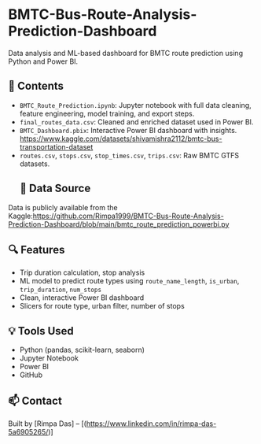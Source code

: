 # BMTC-Bus-Route-Analysis-Prediction-Dashboard
Data analysis and ML-based dashboard for BMTC route prediction using Python and Power BI.

## 📁 Contents

- `BMTC_Route_Prediction.ipynb`: Jupyter notebook with full data cleaning, feature engineering, model training, and export steps.
- `final_routes_data.csv`: Cleaned and enriched dataset used in Power BI.
- `BMTC_Dashboard.pbix`: Interactive Power BI dashboard with insights. https://www.kaggle.com/datasets/shivamishra2112/bmtc-bus-transportation-dataset 
- `routes.csv`, `stops.csv`, `stop_times.csv`, `trips.csv`: Raw BMTC GTFS datasets.
  ## 📍 Data Source

Data is publicly available from the Kaggle:https://github.com/Rimpa1999/BMTC-Bus-Route-Analysis-Prediction-Dashboard/blob/main/bmtc_route_prediction_powerbi.py   

## 🔍 Features

- Trip duration calculation, stop analysis
- ML model to predict route types using `route_name_length`, `is_urban`, `trip_duration`, `num_stops`
- Clean, interactive Power BI dashboard
- Slicers for route type, urban filter, number of stops

## 💡 Tools Used

- Python (pandas, scikit-learn, seaborn)
- Jupyter Notebook
- Power BI
- GitHub

## 📫 Contact
Built by [Rimpa Das] – [(https://www.linkedin.com/in/rimpa-das-5a6905265/)]
